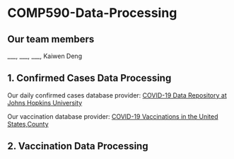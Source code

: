 # COMP590-Data-Processing
## Our team members
___, ___, ___, Kaiwen Deng
## 1. Confirmed Cases Data Processing
Our daily confirmed cases database provider: [COVID-19 Data Repository at Johns Hopkins University](https://github.com/CSSEGISandData/COVID-19)  

Our vaccination database provider: [COVID-19 Vaccinations in the United States,County](https://data.cdc.gov/Vaccinations/COVID-19-Vaccinations-in-the-United-States-County/8xkx-amqh)

[//]: # (### 2.1 Daily Confirmed Cases)

[//]: # (All processed data and python notebook located at /daily_cases, raw data from JHU Database.)

[//]: # ()
[//]: # (/daily_cases/new_daily_all.csv: All the counties' daily cases.)

[//]: # ()
[//]: # (/daily_cases/new_daily_states.csv: All the counties' daily cases aggregate and sum by states.)

[//]: # ()
[//]: # (/daily_cases/new_daily_states_county: All the counties' daily cases aggregate by states and split into different files.)

[//]: # (### 2.2 Vaccination Report)

[//]: # (TBD, empty folder /vaccination)
## 2. Vaccination Data Processing
